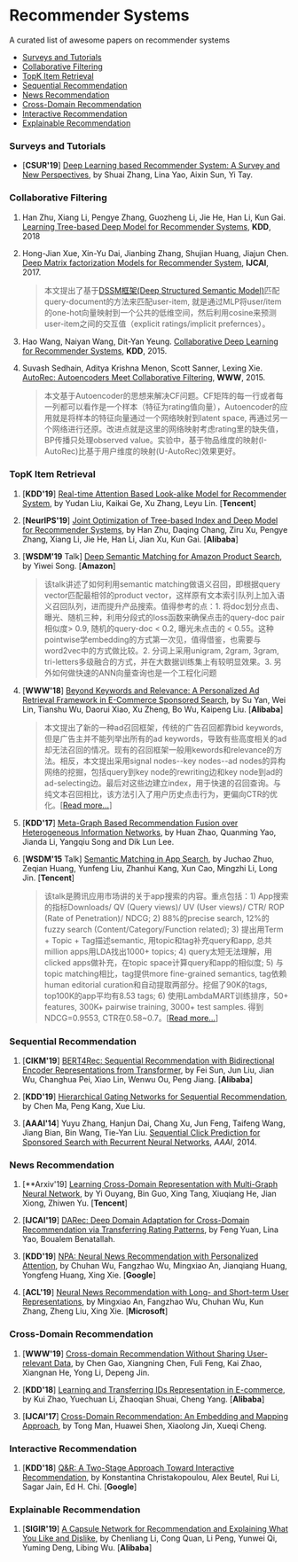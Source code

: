 # Recommender Systems
A curated list of awesome papers on recommender systems

+ [Surveys and Tutorials](#Surveys-and-Tutorials)
+ [Collaborative Filtering](#Collaborative-Filtering)
+ [TopK Item Retrieval](#TopK-Item-Retrieval)
+ [Sequential Recommendation](#Sequential-Recommendation)
+ [News Recommendation](#News-Recommendation)
+ [Cross-Domain Recommendation](#Cross-Domain-Recommendation)
+ [Interactive Recommendation](#Interactive-Recommendation)
+ [Explainable Recommendation](#Explainable-Recommendation)

### Surveys and Tutorials
+ [**CSUR'19**] [Deep Learning based Recommender System: A Survey and New Perspectives](https://arxiv.org/pdf/1707.07435.pdf), by Shuai Zhang, Lina Yao, Aixin Sun, Yi Tay.

### Collaborative Filtering

1. Han Zhu, Xiang Li, Pengye Zhang, Guozheng Li, Jie He, Han Li, Kun Gai. [Learning Tree-based Deep Model for Recommender Systems](https://arxiv.org/abs/1801.02294), **KDD**, 2018

1. Hong-Jian Xue, Xin-Yu Dai, Jianbing Zhang, Shujian Huang, Jiajun Chen. [Deep Matrix factorization Models for Recommender System](http://static.ijcai.org/proceedings-2017/0447.pdf), **IJCAI**, 2017.
   > 本文提出了基于[DSSM框架(Deep Structured Semantic Model)](https://www.microsoft.com/en-us/research/wp-content/uploads/2016/02/cikm2013_DSSM_fullversion.pdf)匹配query-document的方法来匹配user-item, 就是通过MLP将user/item的one-hot向量映射到一个公共的低维空间，然后利用cosine来预测user-item之间的交互值（explicit ratings/implicit prefernces）。

1. Hao Wang, Naiyan Wang, Dit-Yan Yeung. [Collaborative Deep Learning for Recommender Systems](https://arxiv.org/pdf/1409.2944v2.pdf), **KDD**, 2015.

1. Suvash Sedhain, Aditya Krishna Menon, Scott Sanner, Lexing Xie. [AutoRec: Autoencoders Meet Collaborative Filtering](http://users.cecs.anu.edu.au/~u5098633/papers/www15.pdf), **WWW**, 2015.
   > 本文基于Autoencoder的思想来解决CF问题。CF矩阵的每一行或者每一列都可以看作是一个样本（特征为rating值向量），Autoencoder的应用就是将样本的特征向量通过一个网络映射到latent space, 再通过另一个网络进行还原。改进点就是这里的网络映射考虑rating里的缺失值，BP传播只处理observed value。实验中，基于物品维度的映射(I-AutoRec)比基于用户维度的映射(U-AutoRec)效果更好。

### TopK Item Retrieval
1. [**KDD'19**] [Real-time Attention Based Look-alike Model for Recommender System](https://arxiv.org/abs/1906.05022), by Yudan Liu, Kaikai Ge, Xu Zhang, Leyu Lin. [**Tencent**]

1. [**NeurIPS'19**] [Joint Optimization of Tree-based Index and Deep Model for Recommender Systems](https://arxiv.org/abs/1902.07565), by Han Zhu, Daqing Chang, Ziru Xu, Pengye Zhang, Xiang Li, Jie He, Han Li, Jian Xu, Kun Gai. [**Alibaba**]

1. [**WSDM'19** Talk] [Deep Semantic Matching for Amazon Product Search](https://wsdm2019-dapa.github.io/#section-invitedtalk), by Yiwei Song. [**Amazon**]
    > 该talk讲述了如何利用semantic matching做语义召回，即根据query vector匹配最相邻的product vector，这样原有文本索引队列上加入语义召回队列，进而提升产品搜索。值得参考的点：1. 将doc划分点击、曝光、随机三种，利用分段式的loss函数来确保点击的query-doc pair相似度> 0.9, 随机的query-doc < 0.2, 曝光未点击的 < 0.55。这种pointwise学embedding的方式第一次见，值得借鉴，也需要与word2vec中的方式做比较。2. 分词上采用unigram, 2gram, 3gram, tri-letters多级融合的方式，并在大数据训练集上有较明显效果。3. 另外如何做快速的ANN向量查询也是一个工程化问题

1. [**WWW'18**] [Beyond Keywords and Relevance: A Personalized Ad Retrieval Framework in E-Commerce Sponsored Search](https://arxiv.org/abs/1712.10110), by Su Yan, Wei Lin, Tianshu Wu, Daorui Xiao, Xu Zheng, Bo Wu, Kaipeng Liu. [**Alibaba**]
    > 本文提出了新的一种ad召回框架，传统的广告召回都靠bid keywords, 但是广告主并不能列举出所有的ad keywords，导致有些高度相关的ad却无法召回的情况。现有的召回框架一般用kewords和relevance的方法。相反，本文提出采用signal nodes--key nodes--ad nodes的异构网络的挖掘，包括query到key node的rewriting边和key node到ad的ad-selecting边。最后对这些边建立index，用于快速的召回查询。与纯文本召回相比，该方法引入了用户历史点击行为，更偏向CTR的优化。[[Read more...](https://kuaibao.qq.com/s/20180410A0QPVP00?refer=spider)]
    

1. [**KDD'17**] [Meta-Graph Based Recommendation Fusion over Heterogeneous Information Networks](http://www.cse.ust.hk/~hzhaoaf/data/kdd17-paper.pdf), by Huan Zhao, Quanming Yao, Jianda Li, Yangqiu Song and Dik Lun Lee.


1. [**WSDM'15** Talk] [Semantic Matching in App Search](http://www.wsdm-conference.org/2015/wp-content/uploads/2014/03/WSDM-TalkSemantic-Matching-in-App-Search.pdf), by Juchao Zhuo, Zeqian Huang, Yunfeng Liu, Zhanhui Kang, Xun Cao, Mingzhi Li, Long Jin. [**Tencent**]
    > 该talk是腾讯应用市场讲的关于app搜索的内容。重点包括：1) App搜索的指标Downloads/ QV (Query views)/ UV (User views)/ CTR/ ROP (Rate of Penetration)/ NDCG; 2) 88%的precise search, 12%的fuzzy search (Content/Category/Function related); 3) 提出用Term + Topic + Tag描述semantic, 用topic和tag补充query和app, 总共million apps用LDA找出1000+ topics; 4) query太短无法理解，用clicked apps做补充，在topic space计算query和app的相似度; 5) 与topic matching相比，tag提供more fine-grained semantics, tag依赖human editorial curation和自动提取两部分。挖倔了90K的tags, top100K的app平均有8.53 tags; 6) 使用LambdaMART训练排序，50+ features, 300K+ pairwise training, 3000+ test samples. 得到NDCG=0.9553, CTR在0.58~0.7。[[Read more...](http://www.cctime.com/html/2015-3-4/2015341455368944.htm)]


### Sequential Recommendation

1. [**CIKM'19**] [BERT4Rec: Sequential Recommendation with Bidirectional Encoder Representations from Transformer](https://arxiv.org/abs/1904.06690), by Fei Sun, Jun Liu, Jian Wu, Changhua Pei, Xiao Lin, Wenwu Ou, Peng Jiang. [**Alibaba**]

1. [**KDD'19**] [Hierarchical Gating Networks for Sequential Recommendation](https://arxiv.org/abs/1906.09217), by Chen Ma, Peng Kang, Xue Liu.

1. [**AAAI'14**] Yuyu Zhang, Hanjun Dai, Chang Xu, Jun Feng, Taifeng Wang, Jiang Bian, Bin Wang, Tie-Yan Liu. [Sequential Click Prediction for Sponsored Search with Recurrent Neural Networks](http://www.aaai.org/ocs/index.php/AAAI/AAAI14/paper/download/8529/8581), *AAAI*, 2014.

### News Recommendation

1. [**Arxiv'19] [Learning Cross-Domain Representation with Multi-Graph Neural Network](https://arxiv.org/abs/1905.10095), by Yi Ouyang, Bin Guo, Xing Tang, Xiuqiang He, Jian Xiong, Zhiwen Yu. [**Tencent**]

1. [**IJCAI'19**] [DARec: Deep Domain Adaptation for Cross-Domain Recommendation via Transferring Rating Patterns](https://arxiv.org/abs/1905.10760), by Feng Yuan, Lina Yao, Boualem Benatallah. 

1. [**KDD'19**] [NPA: Neural News Recommendation with Personalized Attention](https://arxiv.org/pdf/1907.05559.pdf), by Chuhan Wu, Fangzhao Wu, Mingxiao An, Jianqiang Huang, Yongfeng Huang, Xing Xie. [**Google**]

1. [**ACL'19**] [Neural News Recommendation with Long- and Short-term User Representations](https://www.aclweb.org/anthology/P19-1033), by Mingxiao An, Fangzhao Wu, Chuhan Wu, Kun Zhang, Zheng Liu, Xing Xie. [**Microsoft**]

### Cross-Domain Recommendation
1. [**WWW'19**] [Cross-domain Recommendation Without Sharing User-relevant Data](https://dl.acm.org/citation.cfm?id=3313538), by Chen Gao, Xiangning Chen, Fuli Feng, Kai Zhao, Xiangnan He, Yong Li, Depeng Jin.

1. [**KDD'18**] [Learning and Transferring IDs Representation in E-commerce](https://arxiv.org/abs/1712.08289), by Kui Zhao, Yuechuan Li, Zhaoqian Shuai, Cheng Yang. [**Alibaba**]

1. [**IJCAI'17**] [Cross-Domain Recommendation: An Embedding and Mapping Approach](https://www.ijcai.org/proceedings/2017/0343.pdf), by Tong Man, Huawei Shen, Xiaolong Jin, Xueqi Cheng. 

### Interactive Recommendation
1. [**KDD'18**] [Q&R: A Two-Stage Approach Toward Interactive Recommendation](http://alexbeutel.com/papers/q-and-r-kdd2018.pdf), by Konstantina Christakopoulou, Alex Beutel, Rui Li, Sagar Jain, Ed H. Chi. [**Google**]



### Explainable Recommendation

1. [**SIGIR'19**] [A Capsule Network for Recommendation and Explaining What You Like and Dislike](), by Chenliang Li, Cong Quan, Li Peng, Yunwei Qi, Yuming Deng, Libing Wu. [**Alibaba**]


